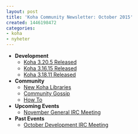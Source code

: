 ```yaml
---
layout: post
title: 'Koha Community Newsletter: October 2015'
created: 1446198472
categories:
- koha
- nyheter
---
```

<ul>
<li><strong>Development</strong>
<ul>
<li><a href="http://koha-community.org/koha-community-newsletter-october-2015/#320">Koha 3.20.5 Released</a></li>
<li><a href="http://koha-community.org/koha-community-newsletter-october-2015/#316">Koha 3.16.15 Released</a></li>
<li><a href="http://koha-community.org/koha-community-newsletter-october-2015/#316">Koha 3.18.11 Released</a></li>
</ul>
</li>
<li><strong>Community</strong>
<ul>
<li><a href="http://koha-community.org/koha-community-newsletter-october-2015/#newlibs">New Koha Libraries</a></li>
<li><a href="http://koha-community.org/koha-community-newsletter-october-2015/#gossip">Community Gossip</a></li>
<li><a href="http://koha-community.org/koha-community-newsletter-october-2015/#howto">How To</a></li>
</ul>
</li>
<li><strong>Upcoming Events</strong>
<ul>
<li><a href="http://koha-community.org/koha-community-newsletter-october-2015/#ircnext">November General IRC Meeting</a></li>
</ul>
</li>
<li><strong>Past Events</strong>
<ul>
<li><a href="http://koha-community.org/koha-community-newsletter-october-2015/#ircpast">October Development IRC Meeting</a></li>
</ul>
</li>
</ul>
